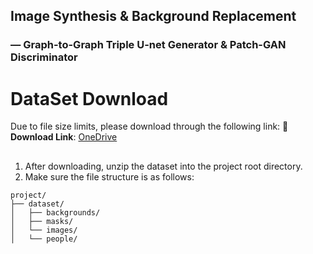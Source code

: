 ## Image Synthesis & Background Replacement
### — Graph-to-Graph Triple U-net Generator & Patch-GAN Discriminator


# DataSet Download

Due to file size limits, please download through the following link:
📁 **Download Link**: [OneDrive](https://cuhko365-my.sharepoint.com/:u:/g/personal/122090714_link_cuhk_edu_cn/EVHRXfzXJV5MmYXo5VkXiX8BdsKhGmE5C2eRUCdfO68kew?e=Cp7JYM)

## 
1. After downloading, unzip the dataset into the project root directory.
2. Make sure the file structure is as follows:
```
project/
├── dataset/
│   ├── backgrounds/
│   ├── masks/
│   └── images/
│   └── people/
```
